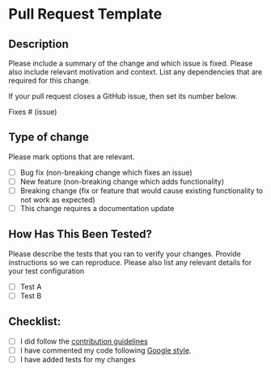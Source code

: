 # Pull Request Template

## Description

Please include a summary of the change and which issue is fixed. Please also include relevant motivation and context. List any dependencies that are required for this change.

If your pull request closes a GitHub issue, then set its number below.

Fixes # (issue)

## Type of change

Please mark options that are relevant.

- [ ] Bug fix (non-breaking change which fixes an issue)
- [ ] New feature (non-breaking change which adds functionality)
- [ ] Breaking change (fix or feature that would cause existing functionality to not work as expected)
- [ ] This change requires a documentation update

## How Has This Been Tested?

Please describe the tests that you ran to verify your changes. Provide instructions so we can reproduce. Please also list any relevant details for your test configuration

- [ ] Test A
- [ ] Test B

## Checklist:

* [ ] I did follow the [contribution guidelines](https://github.com/OpenMined/PySyft/blob/master/CONTRIBUTING.md)
* [ ] I have commented my code following [Google style](https://sphinxcontrib-napoleon.readthedocs.io/en/latest/example_google.html).
* [ ] I have added tests for my changes
